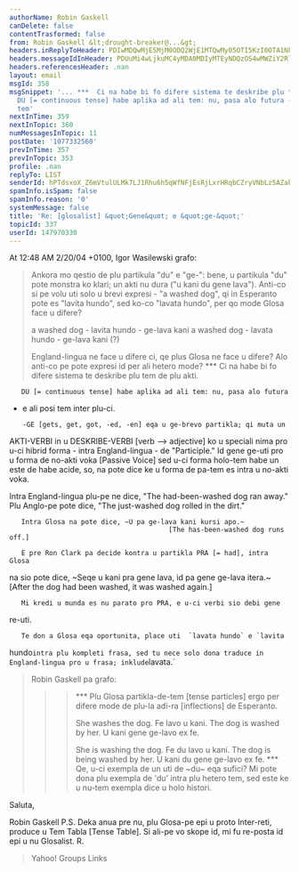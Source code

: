 ```yaml
---
authorName: Robin Gaskell
canDelete: false
contentTrasformed: false
from: Robin Gaskell &lt;drought-breaker@...&gt;
headers.inReplyToHeader: PDIwMDQwMjE5MjM0ODQ2WjE1MTQwMy05OTI5KzI0OTA1NkBrcHMxLnRlc3Qub25ldC5wbD4=
headers.messageIdInHeader: PDUuMi4wLjkuMC4yMDA0MDIyMTEyNDQzOS4wMWZiY2RlMEBwYWNpZmljLm5ldC5hdT4=
headers.referencesHeader: .nan
layout: email
msgId: 358
msgSnippet: '... ***  Ci na habe bi fo difere sistema te deskribe plu tem de plu akti.
  DU [= continuous tense] habe aplika ad ali tem: nu, pasa alo futura - e ali posi
  tem'
nextInTime: 359
nextInTopic: 360
numMessagesInTopic: 11
postDate: '1077332560'
prevInTime: 357
prevInTopic: 353
profile: .nan
replyTo: LIST
senderId: hPTdsxoX_Z6mVtulULMk7LJ1Rhu6h5qWfNFjEsRjLxrHRqbCZryVNbLz5AZakRqS2aLGiMp7kmR8eninFFbCF2zNIod1_8mnskx_H6vIhLzwPVlx0A
spamInfo.isSpam: false
spamInfo.reason: '0'
systemMessage: false
title: 'Re: [glosalist] &quot;Gene&quot; e &quot;ge-&quot;'
topicId: 337
userId: 147970330
---
```


At 12:48 AM 2/20/04 +0100, Igor Wasilewski grafo:

>Ankora mo qestio de plu partikula "du" e "ge-": bene, u partikula "du" 
>pote monstra ko klari; un akti nu dura ("u kani du gene lava"). Anti-co si 
>pe volu uti solo u brevi expresi - "a washed dog", qi in Esperanto pote 
>es  "lavita hundo", sed ko-co "lavata hundo", per qo mode Glosa face u difere?
>
>a washed dog - lavita hundo - ge-lava kani
>a washed dog - lavata hundo - ge-lava kani (?)
>
>England-lingua ne face u difere ci, qe plus Glosa ne face u difere? Alo 
>anti-co pe pote expresi id per ali hetero mode?
***  Ci na habe bi fo difere sistema te deskribe plu tem de plu akti.

       DU [= continuous tense] habe aplika ad ali tem: nu, pasa alo futura 
- e ali posi tem inter plu-ci.

      -GE [gets, get, got, -ed, -en] eqa u ge-brevo partikla; qi muta un 
AKTI-VERBI in u DESKRIBE-VERBI [verb --> adjective] ko u speciali nima pro 
u-ci hibrid forma - intra England-lingua - de "Participle."
       Id gene ge-uti pro u forma de no-akti voka [Passive Voice] sed u-ci 
forma holo-tem habe un este de habe acide, so, na pote dice ke u forma de 
pa-tem
es intra u no-akti voka.


Intra England-lingua plu-pe ne dice, "The had-been-washed dog ran away."
       Plu Anglo-pe pote dice, "The just-washed dog rolled in the dirt."

       Intra Glosa na pote dice, ~U pa ge-lava kani kursi apo.~
                                            [The has-been-washed dog runs off.]

       E pre Ron Clark pa decide kontra u partikla PRA [= had], intra Glosa 
na sio pote dice, ~Seqe u kani pra gene lava, id pa gene ge-lava itera.~
                     [After the dog had been washed, it was washed again.]

       Mi kredi u munda es nu parato pro PRA, e u-ci verbi sio debi gene 
re-uti.

       Te don a Glosa eqa oportunita, place uti  `lavata hundo` e `lavita 
hundo` intra plu kompleti frasa, sed tu nece solo dona traduce in 
England-lingua pro u frasa; inklude `lavata.`


>Robin Gaskell pa grafo:
> >>***  Plu Glosa partikla-de-tem [tense particles] ergo per difere mode de
> >>plu-la adi-ra [inflections] de Esperanto.
> >>
> >>    She washes the dog.                  Fe lavo u kani.
> >>    The dog is washed by her.           U kani gene ge-lavo ex fe.
> >>
> >>    She is washing the dog.               Fe du lavo u kani.
> >>    The dog is being washed by her.   U kani du gene ge-lavo ex fe.
***  Qe, u-ci exempla de un uti de ~du~ eqa sufici?
       Mi pote dona plu exempla de 'du' intra plu hetero tem, sed este ke u 
nu-tem exempla dice u holo histori.

Saluta,

Robin Gaskell
    P.S. Deka anua pre nu, plu Glosa-pe epi u proto Inter-reti, produce u 
Tem Tabla [Tense Table].  Si ali-pe vo skope id, mi fu re-posta id epi u nu 
Glosalist.   R.

>
>Yahoo! Groups Links
>
>
>
>



